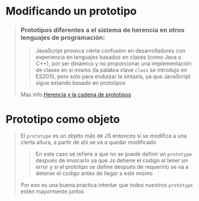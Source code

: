 # Modificando un prototipo
>### Prototipos diferentes a el sistema de herencia en otros lenguajes de programación:
>>JavaScript provoca cierta confusión en desarrolladores con experiencia en lenguajes basados en clases (como Java o C++), por ser dinámico y no proporcionar una implementación de clases en sí mismo (la palabra clave `class` se introdujo en ES2015, pero sólo para endulzar la sintaxis, ya que JavaScript sigue estando basado en prototipos
>
>Mas info [Herencia y la cadena de prototipos](https://developer.mozilla.org/es/docs/Web/JavaScript/Herencia_y_la_cadena_de_protipos)

# Prototipo como objeto
>El ```prototype``` es un objeto más de JS entonces si se modifica a una cierta altura, a partir de ahí se va a quedar modificado
>> En este caso se refiere a que no se puede definir un ```prototype``` después de invocarlo ya que Js detiene el codigo al tener un error y si el prototipo se define después de requerirlo se va a detener el codigo antes de llegar a este mismo
>
>Por eso es una buena practica intentar que todos nuestros ```prototype``` estén mayormente juntos 